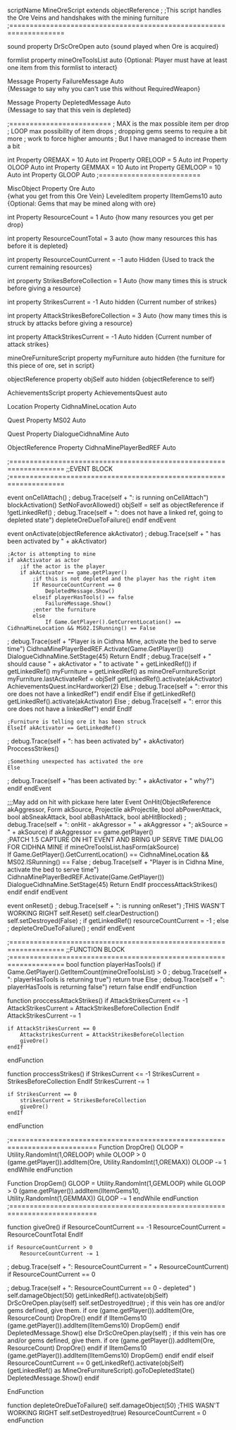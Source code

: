 scriptName MineOreScript extends objectReference
;
;This script handles the Ore Veins and handshakes with the mining furniture
;===================================================================
 

sound property DrScOreOpen auto
{sound played when Ore is acquired}

formlist property mineOreToolsList auto
{Optional: Player must have at least one item from this formlist to interact}

Message Property FailureMessage Auto  
{Message to say why you can't use this without RequiredWeapon}

Message Property DepletedMessage Auto  
{Message to say that this vein is depleted}

;=========================
; MAX is the max possible item per drop
; LOOP max possibility of item drops
; dropping gems seems to require a bit more
; work to force higher amounts
; But I have managed to increase them a bit

int Property OREMAX = 10 Auto
int Property ORELOOP = 5 Auto
int Property OLOOP Auto
int Property GEMMAX = 10 Auto
int Property GEMLOOP = 10 Auto
int Property GLOOP Auto
;=========================

MiscObject Property Ore Auto  
{what you get from this Ore Vein}
LeveledItem property lItemGems10 auto
{Optional: Gems that may be mined along with ore}

int Property ResourceCount = 1 Auto
{how many resources you get per drop}

int property ResourceCountTotal = 3 auto
{how many resources this has before it is depleted}

int property ResourceCountCurrent = -1 auto Hidden
{Used to track the current remaining resources}

int property StrikesBeforeCollection = 1 Auto
{how many times this is struck before giving a resource}

int property StrikesCurrent = -1 Auto hidden
{Current number of strikes}

int property AttackStrikesBeforeCollection = 3 Auto
{how many times this is struck by attacks before giving a resource}

int property AttackStrikesCurrent = -1 Auto hidden
{Current number of attack strikes}

mineOreFurnitureScript property myFurniture auto hidden
{the furniture for this piece of ore, set in script}

objectReference property objSelf auto hidden
{objectReference to self}

AchievementsScript property AchievementsQuest auto

Location Property CidhnaMineLocation Auto

Quest Property MS02 Auto

Quest Property DialogueCidhnaMine Auto

ObjectReference Property CidhnaMinePlayerBedREF Auto

;===================================================================
;;EVENT BLOCK
;===================================================================

event onCellAttach()
; 	debug.Trace(self + ": is running onCellAttach")
	blockActivation()
	SetNoFavorAllowed()
	objSelf = self as objectReference
	if !getLinkedRef()
; 		debug.Trace(self + ": does not have a linked ref, going to depleted state")
		depleteOreDueToFailure()
	endif
endEvent

event onActivate(objectReference akActivator)
; 	debug.Trace(self + " has been activated by " + akActivator)
	
	;Actor is attempting to mine
	if akActivator as actor
		;if the actor is the player
		if akActivator == game.getPlayer()
			;if this is not depleted and the player has the right item
			If ResourceCountCurrent == 0
				DepletedMessage.Show()
			elseif playerHasTools() == false
				FailureMessage.Show()
			;enter the furniture
			else
				If Game.GetPlayer().GetCurrentLocation() == CidhnaMineLocation && MS02.ISRunning() == False
; 					debug.Trace(self + "Player is in Cidhna Mine, activate the bed to serve time")
					CidhnaMinePlayerBedREF.Activate(Game.GetPlayer())
					DialogueCidhnaMine.SetStage(45)
					Return
				EndIf
; 				debug.Trace(self + " should cause " + akActivator + " to activate " + getLinkedRef())
				if getLinkedRef()
					myFurniture = getLinkedRef() as mineOreFurnitureScript
					myFurniture.lastActivateRef = objSelf
					getLinkedRef().activate(akActivator)
					AchievementsQuest.incHardworker(2)
				Else
; 					debug.Trace(self + ": error this ore does not have a linkedRef")
				endif
			endif
		Else
			if getLinkedRef()
				getLinkedRef().activate(akActivator)
			Else
; 				debug.Trace(self + ": error this ore does not have a linkedRef")
			endif
		EndIf
		
	;Furniture is telling ore it has been struck	
	ElseIf akActivator == GetLinkedRef()
; 		debug.Trace(self + ": has been activated by" + akActivator)
		ProccessStrikes()
		
	;Something unexpected has activated the ore
	Else
; 		debug.Trace(self + "has been activated by: " + akActivator + " why?")
	endif
endEvent

;;;May add on hit with pickaxe here later
Event OnHit(ObjectReference akAggressor, Form akSource, Projectile akProjectile, bool abPowerAttack, bool abSneakAttack, bool abBashAttack, bool abHitBlocked)
; 	debug.Trace(self + ": onHit - akAgressor = " + akAggressor + "; akSource = " + akSource)
	if akAggressor == game.getPlayer()	
		;PATCH 1.5 CAPTURE ON HIT EVENT AND BRING UP SERVE TIME DIALOG FOR CIDHNA MINE
		if mineOreToolsList.hasForm(akSource)			
			If Game.GetPlayer().GetCurrentLocation() == CidhnaMineLocation && MS02.ISRunning() == False
; 				debug.Trace(self + "Player is in Cidhna Mine, activate the bed to serve time")
				CidhnaMinePlayerBedREF.Activate(Game.GetPlayer())
				DialogueCidhnaMine.SetStage(45)
			Return
			EndIf
			proccessAttackStrikes()
		endif
	endif
endEvent

event onReset()
 ;	debug.Trace(self + ": is running onReset")
	;THIS WASN'T WORKING RIGHT
	self.Reset()
	self.clearDestruction()
	self.setDestroyed(False)
	; if getLinkedRef()
		resourceCountCurrent = -1
	; else
		; depleteOreDueToFailure()
	; endif
endEvent

;===================================================================
;;FUNCTION BLOCK
;===================================================================
bool function playerHasTools()
	if Game.GetPlayer().GetItemCount(mineOreToolsList) > 0
; 		debug.Trace(self + ": playerHasTools is returning true")
		return true
	Else
; 		debug.Trace(self + ": playerHasTools is returning false")
		return false
	endIf
endFunction

function proccessAttackStrikes()
	if AttackStrikesCurrent <= -1
		AttackStrikesCurrent = AttackStrikesBeforeCollection
	EndIf
	AttackStrikesCurrent -= 1
	
	if AttackStrikesCurrent == 0
		AttackstrikesCurrent = AttackStrikesBeforeCollection
		giveOre()
	endIf
endFunction

function proccessStrikes()
	if StrikesCurrent <= -1
		StrikesCurrent = StrikesBeforeCollection
	EndIf
	StrikesCurrent -= 1
	
	if StrikesCurrent == 0
		strikesCurrent = StrikesBeforeCollection
		giveOre()
	endIf
endFunction

;===========================================================================
Function DropOre()
OLOOP = Utility.RandomInt(1,ORELOOP)
	while OLOOP > 0
		(game.getPlayer()).addItem(Ore, Utility.RandomInt(1,OREMAX))
		OLOOP -= 1
	endWhile
endFunction

Function DropGem()
GLOOP = Utility.RandomInt(1,GEMLOOP)
	while GLOOP > 0
		(game.getPlayer()).addItem(lItemGems10, Utility.RandomInt(1,GEMMAX))
		GLOOP -= 1
	endWhile
endFunction
;===========================================================================

function giveOre()
	if ResourceCountCurrent == -1
		ResourceCountCurrent = ResourceCountTotal
	EndIf
	
	if ResourceCountCurrent > 0
		ResourceCountCurrent -= 1
; 		debug.Trace(self + ": ResourceCountCurrent = " + ResourceCountCurrent)
		if ResourceCountCurrent == 0
			
; 			debug.Trace(self + ": ResourceCountCurrent == 0 - depleted" )
			self.damageObject(50)
			getLinkedRef().activate(objSelf)
			DrScOreOpen.play(self)
			self.setDestroyed(true)
			; if this vein has ore and/or gems defined, give them.
			if ore
				(game.getPlayer()).addItem(Ore, ResourceCount)
				DropOre()
			endif
			if lItemGems10
				(game.getPlayer()).addItem(lItemGems10)
				DropGem()
			endif
			DepletedMessage.Show()
		else
			DrScOreOpen.play(self)
			; if this vein has ore and/or gems defined, give them.
			if ore
				(game.getPlayer()).addItem(Ore, ResourceCount)
				DropOre()
			endif
			if lItemGems10
				(game.getPlayer()).addItem(lItemGems10)
				DropGem()
			endif
		endif
	elseif ResourceCountCurrent == 0
		getLinkedRef().activate(objSelf)
		(getLinkedRef() as MineOreFurnitureScript).goToDepletedState()
		DepletedMessage.Show()
	endif

EndFunction

function depleteOreDueToFailure()
	self.damageObject(50)
	;THIS WASN'T WORKING RIGHT
	self.setDestroyed(true)
	ResourceCountCurrent = 0
endFunction
